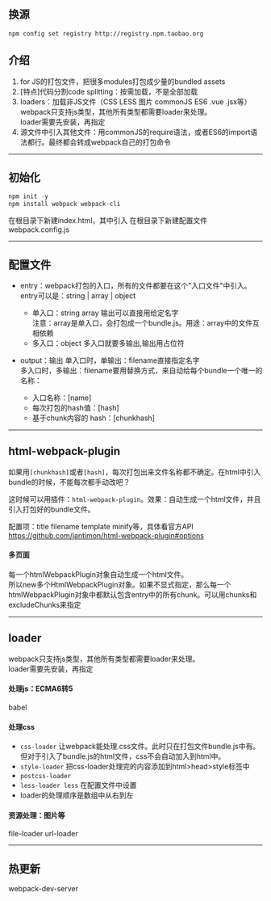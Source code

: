 ﻿## 换源
`npm config set registry http://registry.npm.taobao.org`


## 介绍
1. for JS的打包文件，把很多modules打包成少量的bundled assets
2. [特点]代码分割code splitting：按需加载，不是全部加载
3. loaders：加载非JS文件（CSS LESS 图片 commonJS ES6 .vue .jsx等）  
	webpack只支持js类型，其他所有类型都需要loader来处理。  
	loader需要先安装，再指定
4. 源文件中引入其他文件：用commonJS的require语法，或者ES6的import语法都行。最终都会转成webpack自己的打包命令
---
 



## 初始化
```js
npm init -y
npm install webpack webpack-cli
```

在根目录下新建index.html，其中引入 <script src="bundle.js"></script>
在根目录下新建配置文件webpack.config.js



---




## 配置文件
- entry：webpack打包的入口，所有的文件都要在这个"入口文件"中引入。  
  entry可以是：string | array | object
	- 单入口：string array 输出可以直接用给定名字  
    	注意：array是单入口，会打包成一个bundle.js。用途：array中的文件互相依赖
    - 多入口：object 多入口就要多输出,输出用占位符

- output：输出
  单入口时，单输出：filename直接指定名字  
  多入口时，多输出：filename要用替换方式，来自动给每个bundle一个唯一的名称： 
    - 入口名称：[name] 
    - 每次打包的hash值：[hash]
    - 基于chunk内容的 hash：[chunkhash]



---


 
## html-webpack-plugin
如果用`[chunkhash]`或者`[hash]`，每次打包出来文件名称都不确定。在html中引入bundle的时候，不能每次都手动改吧？

这时候可以用插件：`html-webpack-plugin`。效果：自动生成一个html文件，并且引入打包好的bundle文件。

配置项：title filename template minify等，具体看官方API
https://github.com/jantimon/html-webpack-plugin#options


#### 多页面
每一个htmlWebpackPlugin对象自动生成一个html文件。  
所以new多个HtmlWebpackPlugin对象。如果不显式指定，那么每一个htmlWebpackPlugin对象中都默认包含entry中的所有chunk。可以用chunks和excludeChunks来指定




---



## loader
webpack只支持js类型，其他所有类型都需要loader来处理。  
loader需要先安装，再指定

#### 处理js：ECMA6转5
babel

#### 处理css

- `css-loader` 让webpack能处理.css文件。此时只在打包文件bundle.js中有。但对于引入了bundle.js的html文件，css不会自动加入到html中。
- `style-loader` 把css-loader处理完的内容添加到html>head>style标签中
- `postcss-loader`
- `less-loader less`
在配置文件中设置
- loader的处理顺序是数组中从右到左

#### 资源处理：图片等
file-loader url-loader



---



## 热更新
webpack-dev-server
